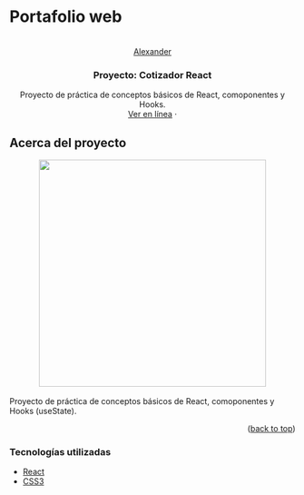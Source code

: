 # Portafolio web
<br />
<div align="center" id="top">
  <a href="https://alexander-portfolio.netlify.app/">
    Alexander
  </a>

  <h3 align="center">Proyecto:  Cotizador React</h3>

  <p align="center">
    Proyecto de práctica de conceptos básicos de React, comoponentes y Hooks. 
    <br />
    <a href="https://cotizador-react-alexander.netlify.app" target="_blank">Ver en línea</a>
    ·
  </p>
</div>

<!-- ABOUT THE PROJECT -->
## Acerca del proyecto

<div align="center">
    <img src="https://i.postimg.cc/2SL9QNTV/image.png" width="400px"</img> 
</div>

<br/>
Proyecto de práctica de conceptos básicos de React, comoponentes y Hooks (useState). 

<p align="right">(<a href="#top">back to top</a>)</p>

### Tecnologías utilizadas

* [React](https://es.reactjs.org/)
* [CSS3](https://developer.mozilla.org/es/docs/Web/CSS)
